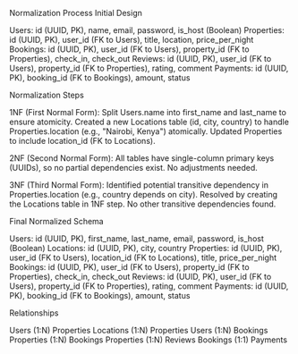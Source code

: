 Normalization Process
Initial Design

Users: id (UUID, PK), name, email, password, is_host (Boolean)
Properties: id (UUID, PK), user_id (FK to Users), title, location, price_per_night
Bookings: id (UUID, PK), user_id (FK to Users), property_id (FK to Properties), check_in, check_out
Reviews: id (UUID, PK), user_id (FK to Users), property_id (FK to Properties), rating, comment
Payments: id (UUID, PK), booking_id (FK to Bookings), amount, status

Normalization Steps

1NF (First Normal Form):
Split Users.name into first_name and last_name to ensure atomicity.
Created a new Locations table (id, city, country) to handle Properties.location (e.g., "Nairobi, Kenya") atomically.
Updated Properties to include location_id (FK to Locations).


2NF (Second Normal Form):
All tables have single-column primary keys (UUIDs), so no partial dependencies exist.
No adjustments needed.


3NF (Third Normal Form):
Identified potential transitive dependency in Properties.location (e.g., country depends on city).
Resolved by creating the Locations table in 1NF step.
No other transitive dependencies found.



Final Normalized Schema

Users: id (UUID, PK), first_name, last_name, email, password, is_host (Boolean)
Locations: id (UUID, PK), city, country
Properties: id (UUID, PK), user_id (FK to Users), location_id (FK to Locations), title, price_per_night
Bookings: id (UUID, PK), user_id (FK to Users), property_id (FK to Properties), check_in, check_out
Reviews: id (UUID, PK), user_id (FK to Users), property_id (FK to Properties), rating, comment
Payments: id (UUID, PK), booking_id (FK to Bookings), amount, status

Relationships

Users (1:N) Properties
Locations (1:N) Properties
Users (1:N) Bookings
Properties (1:N) Bookings
Properties (1:N) Reviews
Bookings (1:1) Payments

